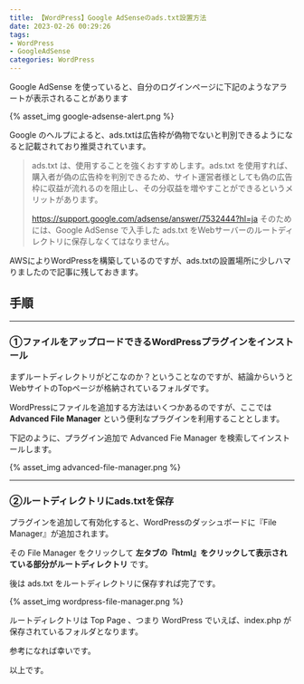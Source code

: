 ```yaml
---
title: 【WordPress】Google AdSenseのads.txt設置方法
date: 2023-02-26 00:29:26
tags:
- WordPress
- GoogleAdSense
categories: WordPress
---
```


Google AdSense を使っていると、自分のログインページに下記のようなアラートが表示されることがあります

{% asset_img google-adsense-alert.png %}

Google のヘルプによると、ads.txtは広告枠が偽物でないと判別できるようになると記載されており推奨されています。

>ads.txt は、使用することを強くおすすめします。ads.txt を使用すれば、購入者が偽の広告枠を判別できるため、サイト運営者様としても偽の広告枠に収益が流れるのを阻止し、その分収益を増やすことができるというメリットがあります。
>
>https://support.google.com/adsense/answer/7532444?hl=ja
そのためには、Google AdSense で入手した ads.txt をWebサーバーのルートディレクトリに保存しなくてはなりません。

AWSによりWordPressを構築しているのですが、ads.txtの設置場所に少しハマりましたので記事に残しておきます。

## 手順

___
### ①ファイルをアップロードできるWordPressプラグインをインストール
まずルートディレクトリがどこなのか？ということなのですが、結論からいうとWebサイトのTopページが格納されているフォルダです。

WordPressにファイルを追加する方法はいくつかあるのですが、ここでは **Advanced File Manager** という便利なプラグインを利用することとします。

下記のように、プラグイン追加で Advanced Fie Manager を検索してインストールします。

{% asset_img advanced-file-manager.png %}

___
### ②ルートディレクトリにads.txtを保存
プラグインを追加して有効化すると、WordPressのダッシュボードに『File Manager』が追加されます。

その File Manager をクリックして **左タブの『html』をクリックして表示されている部分がルートディレクトリ** です。

後は ads.txt をルートディレクトリに保存すれば完了です。

{% asset_img wordpress-file-manager.png %}

ルートディレクトリは Top Page 、つまり WordPress でいえば、index.php が保存されているフォルダとなります。

参考になれば幸いです。

以上です。
